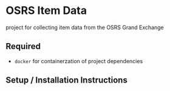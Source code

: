 # OSRS Item Data
project for collecting item data from the OSRS Grand Exchange

## Required
- `docker` for containerzation of project dependencies
## Setup / Installation Instructions
